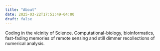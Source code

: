 ```yaml
---
title: "About"
date: 2025-03-22T17:51:49-04:00
draft: false
---
```


Coding in the vicinity of Science. Computational-biology, bioinformatics, fast-fading memories of remote sensing and still dimmer recollections of numerical analysis. 
